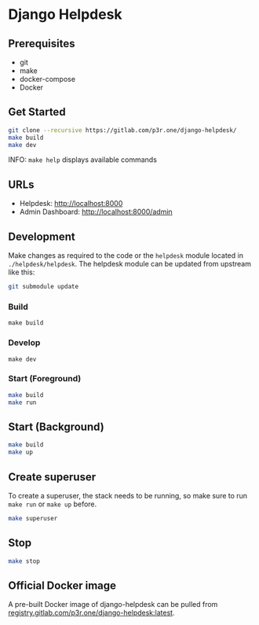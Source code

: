 # Django Helpdesk

## Prerequisites

- git
- make
- docker-compose
- Docker

## Get Started

```bash
git clone --recursive https://gitlab.com/p3r.one/django-helpdesk/
make build
make dev
```

INFO: `make help` displays available commands

## URLs

- Helpdesk: [http://localhost:8000](http://localhost:8000)
- Admin Dashboard: [http://localhost:8000/admin](http://localhost:8000/admin)

## Development

Make changes as required to the code or the `helpdesk` module located in `./helpdesk/helpdesk`. The helpdesk module can be updated from upstream like this:

```bash
git submodule update
```

### Build

`make build`

### Develop

`make dev`

### Start (Foreground)

```bash
make build
make run
```

## Start (Background)

```bash
make build
make up
```

## Create superuser

To create a superuser, the stack needs to be running, so make sure to run `make run` or `make up` before.

```bash
make superuser
```

## Stop

```bash
make stop
```

## Official Docker image

A pre-built Docker image of django-helpdesk can be pulled from [registry.gitlab.com/p3r.one/django-helpdesk:latest](registry.gitlab.com/p3r.one/django-helpdesk:latest).
